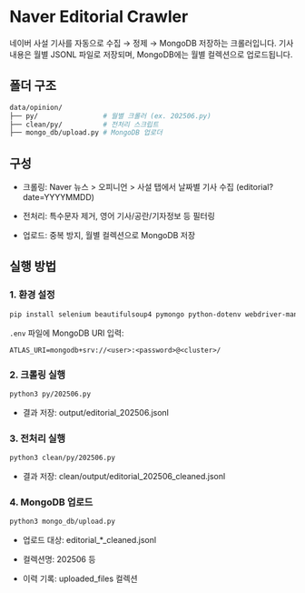 # Naver Editorial Crawler

네이버 사설 기사를 자동으로 수집 → 정제 → MongoDB 저장하는 크롤러입니다.
기사 내용은 월별 JSONL 파일로 저장되며, MongoDB에는 월별 컬렉션으로 업로드됩니다.

## 폴더 구조

```bash
data/opinion/
├── py/                # 월별 크롤러 (ex. 202506.py)
├── clean/py/          # 전처리 스크립트
├── mongo_db/upload.py # MongoDB 업로더
```

## 구성

- 크롤링: Naver 뉴스 > 오피니언 > 사설 탭에서 날짜별 기사 수집 (editorial?date=YYYYMMDD)

- 전처리: 특수문자 제거, 영어 기사/공란/기자정보 등 필터링

- 업로드: 중복 방지, 월별 컬렉션으로 MongoDB 저장

## 실행 방법

### 1. 환경 설정
```bash
pip install selenium beautifulsoup4 pymongo python-dotenv webdriver-manager
```
`.env` 파일에 MongoDB URI 입력:
```dotenv
ATLAS_URI=mongodb+srv://<user>:<password>@<cluster>/
```

### 2. 크롤링 실행
```bash
python3 py/202506.py
```
- 결과 저장: output/editorial_202506.jsonl

### 3. 전처리 실행
```bash
python3 clean/py/202506.py
```

- 결과 저장: clean/output/editorial_202506_cleaned.jsonl

### 4. MongoDB 업로드
```bash
python3 mongo_db/upload.py
```

- 업로드 대상: editorial_*_cleaned.jsonl

- 컬렉션명: 202506 등

- 이력 기록: uploaded_files 컬렉션
